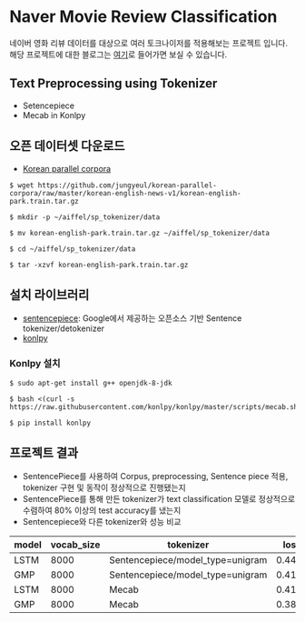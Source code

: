 # Naver Movie Review Classification
네이버 영화 리뷰 데이터를 대상으로 여러 토크나이저를 적용해보는 프로젝트 입니다. 해당 프로젝트에 대한 블로그는 [여기]((https://vg-rlo.tistory.com/entry/Classification-Naver-Movie-Review-Sentiment-Classification-Using-Setencepiece?category=452346))로 들어가면 보실 수 있습니다. 

## Text Preprocessing using Tokenizer
* Setencepiece
* Mecab in Konlpy

## 오픈 데이터셋 다운로드 
* [Korean parallel corpora](https://github.com/jungyeul/korean-parallel-corpora)
```
$ wget https://github.com/jungyeul/korean-parallel-corpora/raw/master/korean-english-news-v1/korean-english-park.train.tar.gz
```
```
$ mkdir -p ~/aiffel/sp_tokenizer/data
```
```
$ mv korean-english-park.train.tar.gz ~/aiffel/sp_tokenizer/data
```
```
$ cd ~/aiffel/sp_tokenizer/data
```
```
$ tar -xzvf korean-english-park.train.tar.gz
```
## 설치 라이브러리  
* [sentencepiece](https://github.com/google/sentencepiece): Google에서 제공하는 오픈소스 기반 Sentence tokenizer/detokenizer
* [konlpy](https://konlpy.org/ko/latest/install/)

### Konlpy 설치 
```
$ sudo apt-get install g++ openjdk-8-jdk
```

```
$ bash <(curl -s https://raw.githubusercontent.com/konlpy/konlpy/master/scripts/mecab.sh)
```

```
$ pip install konlpy
```

## 프로젝트 결과 
* SentencePiece를 사용하여 Corpus, preprocessing, Sentence piece 적용, tokenizer 구현 및 동작이 정상적으로 진행됐는지 
* SentencePiece를 통해 만든 tokenizer가 text classification 모델로 정상적으로 수렴하여 80% 이상의 test accuracy를 냈는지
* Sentencepiece와 다른 tokenizer와 성능 비교 

|model|vocab_size|tokenizer|loss   |accuracy|
|-----|----------|---------|-------|--------|
|LSTM|8000|Sentencepiece/model_type=unigram|0.4477|0.8172|
|GMP|8000|Sentencepiece/model_type=unigram|0.4118|0.8149|
|LSTM|8000|Mecab|0.4127|0.8274|
|GMP|8000|Mecab|0.3812|0.8280|
